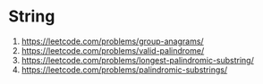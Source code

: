 # String

1. https://leetcode.com/problems/group-anagrams/
2. https://leetcode.com/problems/valid-palindrome/
3. https://leetcode.com/problems/longest-palindromic-substring/
4. https://leetcode.com/problems/palindromic-substrings/
